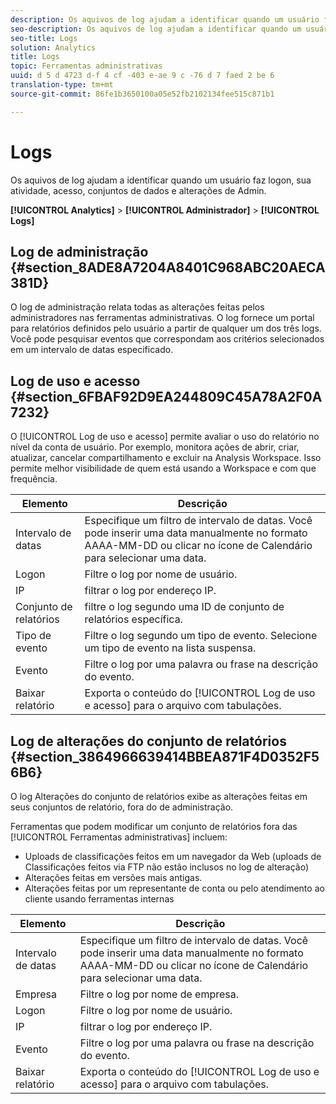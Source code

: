 ```yaml
---
description: Os aquivos de log ajudam a identificar quando um usuário faz logon, sua atividade, acesso, conjuntos de dados e alterações de Admin.
seo-description: Os aquivos de log ajudam a identificar quando um usuário faz logon, sua atividade, acesso, conjuntos de dados e alterações de Admin.
seo-title: Logs
solution: Analytics
title: Logs
topic: Ferramentas administrativas
uuid: d 5 d 4723 d-f 4 cf -403 e-ae 9 c -76 d 7 faed 2 be 6
translation-type: tm+mt
source-git-commit: 86fe1b3650100a05e52fb2102134fee515c871b1

---
```



# Logs

Os aquivos de log ajudam a identificar quando um usuário faz logon, sua atividade, acesso, conjuntos de dados e alterações de Admin.

**[!UICONTROL Analytics]** &gt; **[!UICONTROL Administrador]** &gt; **[!UICONTROL Logs]**

## Log de administração {#section_8ADE8A7204A8401C968ABC20AECA381D}

O log de administração relata todas as alterações feitas pelos administradores nas ferramentas administrativas. O log fornece um portal para relatórios definidos pelo usuário a partir de qualquer um dos três logs. Você pode pesquisar eventos que correspondam aos critérios selecionados em um intervalo de datas especificado.

## Log de uso e acesso {#section_6FBAF92D9EA244809C45A78A2F0A7232}

O [!UICONTROL Log de uso e acesso] permite avaliar o uso do relatório no nível da conta de usuário. Por exemplo, monitora ações de abrir, criar, atualizar, cancelar compartilhamento e excluir na Analysis Workspace. Isso permite melhor visibilidade de quem está usando a Workspace e com que frequência.

| Elemento | Descrição |
|---|---|
| Intervalo de datas | Especifique um filtro de intervalo de datas. Você pode inserir uma data manualmente no formato AAAA-MM-DD ou clicar no ícone de Calendário para selecionar uma data. |
| Logon | Filtre o log por nome de usuário. |
| IP | filtrar o log por endereço IP. |
| Conjunto de relatórios | filtre o log segundo uma ID de conjunto de relatórios específica. |
| Tipo de evento | Filtre o log segundo um tipo de evento. Selecione um tipo de evento na lista suspensa. |
| Evento | Filtre o log por uma palavra ou frase na descrição do evento. |
| Baixar relatório | Exporta o conteúdo do [!UICONTROL Log de uso e acesso] para o arquivo com tabulações. |

## Log de alterações do conjunto de relatórios {#section_3864966639414BBEA871F4D0352F56B6}

O log Alterações do conjunto de relatórios exibe as alterações feitas em seus conjuntos de relatório, fora do de administração.

Ferramentas que podem modificar um conjunto de relatórios fora das [!UICONTROL Ferramentas administrativas] incluem:

* Uploads de classificações feitos em um navegador da Web (uploads de Classificações feitos via FTP não estão inclusos no log de alteração)
* Alterações feitas em versões mais antigas.
* Alterações feitas por um representante de conta ou pelo atendimento ao cliente usando ferramentas internas

| Elemento | Descrição |
|---|---|
| Intervalo de datas | Especifique um filtro de intervalo de datas. Você pode inserir uma data manualmente no formato AAAA-MM-DD ou clicar no ícone de Calendário para selecionar uma data. |
| Empresa | Filtre o log por nome de empresa. |
| Logon | Filtre o log por nome de usuário. |
| IP | filtrar o log por endereço IP. |
| Evento | Filtre o log por uma palavra ou frase na descrição do evento. |
| Baixar relatório | Exporta o conteúdo do [!UICONTROL Log de uso e acesso] para o arquivo com tabulações. |


